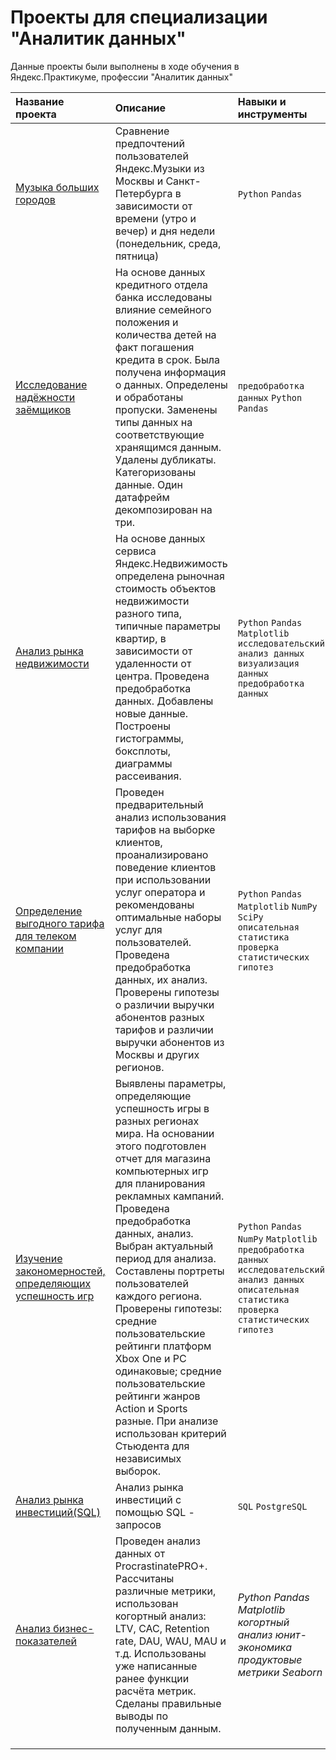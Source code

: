 # Проекты для специализации "Аналитик данных" 


Данные проекты были выполнены в ходе обучения в Яндекс.Практикуме, профессии "Аналитик данных"

| Название проекта | Описание | Навыки и инструменты | 
| :---------------------- | :---------------------- | :---------------------- |
| [Музыка больших городов](01_music_big_cities) | Сравнение предпочтений пользователей Яндекс.Музыки из Москвы и Санкт-Петербурга в зависимости от времени (утро и вечер) и дня недели (понедельник, среда, пятница)| `Python` `Pandas`|
| [Исследование надёжности заёмщиков](02_bank_reliability) | На основе данных кредитного отдела банка исследованы влияние семейного положения и количества детей на факт погашения кредита в срок. Была получена информация о данных. Определены и обработаны пропуски. Заменены типы данных на соответствующие хранящимся данным. Удалены дубликаты. Категоризованы данные. Один датафрейм декомпозирован на три. | `предобработка данных` `Python` `Pandas` |
| [Aнализ рынка недвижимости](03_nedv_spb) | На основе данных сервиса Яндекс.Недвижимость определена рыночная стоимость объектов недвижимости разного типа, типичные параметры квартир, в зависимости от удаленности от центра. Проведена предобработка данных. Добавлены новые данные. Построены гистограммы, боксплоты, диаграммы рассеивания. | `Python` `Pandas` `Matplotlib` `исследовательский анализ данных` `визуализация данных` `предобработка данных` |
| [Определение выгодного тарифа для телеком компании](04_megaline_tarif) | Проведен предварительный анализ использования тарифов на выборке клиентов, проанализировано поведение клиентов при использовании услуг оператора и рекомендованы оптимальные наборы услуг для пользователей. Проведена предобработка данных, их анализ. Проверены гипотезы о различии выручки абонентов разных тарифов и различии выручки абонентов из Москвы и других регионов. | `Python` `Pandas` `Matplotlib` `NumPy` `SciPy` `описательная статистика` `проверка статистических гипотез` |
| [Изучение закономерностей, определяющих успешность игр](05_games_success) | Выявлены параметры, определяющие успешность игры в разных регионах мира. На основании этого подготовлен отчет для магазина компьютерных игр для планирования рекламных кампаний. Проведена предобработка данных, анализ. Выбран актуальный период для анализа. Составлены портреты пользователей каждого региона. Проверены гипотезы: средние пользовательские рейтинги платформ Xbox One и PC одинаковые; средние пользовательские рейтинги жанров Action и Sports разные. При анализе использован критерий Стьюдента для независимых выборок. | `Python` `Pandas` `NumPy` `Matplotlib` `предобработка данных` `исследовательский анализ данных` `описательная статистика` `проверка статистических гипотез` | 
| [Анализ рынка инвестиций(SQL)](06_sql_investitions) | Анализ рынка инвестиций с помощью SQL - запросов | `SQL` `PostgreSQL` |
| [Анализ бизнес-показателей](07_procrasinate_pro) | Проведен анализ данных от ProcrastinatePRO+. Рассчитаны различные метрики, использован когортный анализ: LTV, CAC, Retention rate, DAU, WAU, MAU и т.д. Использованы уже написанные ранее функции расчёта метрик. Сделаны правильные выводы по полученным данным. | *Python* *Pandas* *Matplotlib* *когортный анализ* *юнит-экономика* *продуктовые метрики* *Seaborn* |
| []() |  |  |
| []() |  |  |
| []() |  |  |

